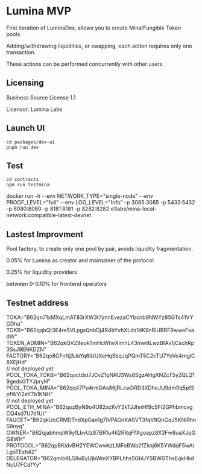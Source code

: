 # Lumina MVP

First iteration of LuminaDex, allows you to create Mina/Fungible Token pools.

Adding/withdrawing liquidities, or swapping, each action requires only one transaction.

These actions can be performed concurrently with other users.

## Licensing

Business Source License 1.1

Licensor: Lumina Labs

## Launch UI

```
cd packages/dex-ui
pnpm run dev
```

## Test

```
cd contracts
npm run testmina
```

docker run -it --env NETWORK_TYPE="single-node" --env PROOF_LEVEL="full" --env LOG_LEVEL="Info" -p 3085:3085 -p 5433:5432 -p 8080:8080 -p 8181:8181 -p 8282:8282 o1labs/mina-local-network:compatible-latest-devnet

## Lastest Improvment

Pool factory, to create only one pool by pair, avoids liquidity fragmentation.

0.05% for Lumina as creator and maintainer of the protocol

0.25% for liquidity providers

between 0-0.10% for frontend operators

## Testnet address

TOKA="B62qn71xMXqLmAT83rXW3t7jmnEvezaCYbcnb9NWYz85GTs41VYGDha"\
TOKB="B62qqbQt3E4re5VLpgsQnhDj4R4bYvhXLds1dK9nRiUBRF9wweFxadW"\
TOKEN_ADMIN="B62qkQVZ9eokTmHcWtwXimhL43mw9LwzBfAx1jCschRp3SsJ9ENKDZN"\
FACTORY="B62qo8GFnNj3JeYq6iUUXeHq5bqJqPQmT5C2cTU7YoVc4mgiC8XEjHd"\
// not deployed yet POOL_TOKA_TOKB="B62qoctdst7JCvZ1qNRU3Ws8SgzAHgXNZcT5yZQLQ19gedsGTYJpryH"\
POOL_TOKA_MINA="B62qq47Pu4rmDAs86jRLcwDRD3XDheJU9dmRq5pfSpfWYi2aY7b1KNH"\
// not deployed yet POOL_ETH_MINA="B62qozByN9o4U82xcKvY2kTJJhnHf9cSFi2GPhbmcvgCQ4sd7U7d1Ut"\
FAUCET="B62qkUoCRMDTndXpGan1g7iVPAGnXASVT3fqV8QnGqJ5KNiRhnS8nyq"\
OWNER="B62qjabhmpW9yfLbvUz87BR1u462RRqFfXgoapz8X3Fw8uaXJqGG8WH"\
PROTOCOL="B62qpBKidvBH2YEWCwwkzLMFoBWa2fZknj6K5YWdqF5wAiLgoTExh42"\
DELEGATOR="B62qmibKL59uByUjbWmXYBPLhhs5GbUYSBWGThsEqkHkdNcU7FCdfYy"
